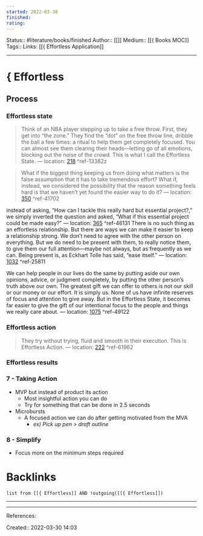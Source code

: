 ```yaml
---
started: 2022-03-30
finished:
rating:
---
```

Status:: #literature/books/finished
Author:: [[]]
Medium:: [[{ Books MOC]]
Tags::
Links: [[{ Effortless Application]]
___
# { Effortless
## Process
### Effortless state
> Think of an NBA player stepping up to take a free throw. First, they get into “the zone.” They find the “dot” on the free throw line, dribble the ball a few times: a ritual to help them get completely focused. You can almost see them clearing their heads—letting go of all emotions, blocking out the noise of the crowd. This is what I call the Effortless State. — location: [218]() ^ref-13382z

> What if the biggest thing keeping us from doing what matters is the false assumption that it has to take tremendous effort? What if, instead, we considered the possibility that the reason something feels hard is that we haven’t yet found the easier way to do it? — location: [350]() ^ref-41702

instead of asking, “How can I tackle this really hard but essential project?,” we simply inverted the question and asked, “What if this essential project could be made easy?” — location: [365]() ^ref-46131
There is no such thing as an effortless relationship. But there are ways we can make it easier to keep a relationship strong. We don’t need to agree with the other person on everything. But we do need to be present with them, to really notice them, to give them our full attention—maybe not always, but as frequently as we can. Being present is, as Eckhart Tolle has said, “ease itself.” — location: [1032]() ^ref-25811

We can help people in our lives do the same by putting aside our own opinions, advice, or judgment completely, by putting the other person’s truth above our own. The greatest gift we can offer to others is not our skill or our money or our effort. It is simply us. None of us have infinite reserves of focus and attention to give away. But in the Effortless State, it becomes far easier to give the gift of our intentional focus to the people and things we really care about. — location: [1075]() ^ref-49122
### Effortless action
> They try without trying, fluid and smooth in their execution. This is Effortless Action. — location: [222]() ^ref-61962

### Effortless results
### 7 - Taking Action
- MVP but instead of product its action
	- Most insightful action you can do
	- Try for something that can be done in 2.5 seconds
- Microbursts
	- A focused action we can do after getting motivated from the MVA
		- *ex) Pick up pen > draft outline*
### 8 - Simplify
- Focus more on the minimum steps required
# Backlinks
```dataview
list from [[{ Effortless]] AND !outgoing([[{ Effortless]])
```
___
___
References:

Created:: 2022-03-30 14:03
